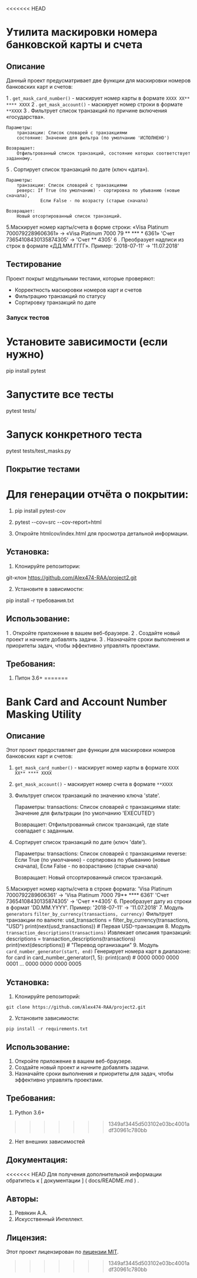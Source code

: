<<<<<<< HEAD
# Утилита маскировки номера банковской карты и счета

## Описание

Данный проект предусматривает две функции для маскировки номеров банковских карт и счетов:

1 .  ` get_mask_card_number() ` - маскирует номер карты в формате ` XXXX XX** **** XXXX `
2 .  ` get_mask_account() ` - маскирует номер строки в формате ` **XXXX `
3 .   Фильтрует список транзакций по причине включения «государства».

    Параметры:
        транзакции: Список словарей с транзакциями
        состояние: Значение для фильтра (по умолчанию 'ИСПОЛНЕНО')

    Возвращает:
        Отфильтрованный список транзакций, состояние которых соответствует заданному.

 5 . Сортирует список транзакций по дате (ключ «дата»).

    Параметры:
        транзакции: Список словарей с транзакциями
        реверс: If True (по умолчанию) - сортировка по убыванию (новые сначала),
                 Если False - по возрасту (старые сначала)

    Возвращает:
        Новый отсортированный список транзакций.

5.Маскирует номер карты/счета в форме строки:
    «Visa Platinum 7000792289606361» → «Visa Platinum 7000 79 **  *** * 6361»
    'Счет 73654108430135874305' → 'Счет ** 4305'
6 . Преобразует надписи из строк в формате «ДД.ММ.ГГГГ».
    Пример: '2018-07-11' → '11.07.2018'

##  Тестирование

Проект покрыт модульными тестами, которые проверяют:
- Корректность маскировки номеров карт и счетов
- Фильтрацию транзакций по статусу
- Сортировку транзакций по дате

### Запуск тестов

# Установите зависимости (если нужно)
pip install pytest

# Запустите все тесты
pytest tests/

# Запуск конкретного теста
pytest tests/test_masks.py

## Покрытие тестами

# Для генерации отчёта о покрытии:

1. pip install pytest-cov

2. pytest --cov=src --cov-report=html

3. Откройте htmlcov/index.html для просмотра детальной информации.

## Установка:

1. Клонируйте репозитории:

git-клон https://github.com/Alex474-RAA/project2.git

2. Установите в зависимости:

pip install -r требования.txt

## Использование:

1 . Откройте приложение в вашем веб-браузере.
2 . Создайте новый проект и начните добавлять задачи.
3 . Назначайте сроки выполнения и приоритеты задач, чтобы эффективно управлять проектами.

## Требования:
1. Питон 3.6+
=======
# Bank Card and Account Number Masking Utility

## Описание

Этот проект предоставляет две функции для маскировки номеров банковских карт и счетов:

1. `get_mask_card_number()` - маскирует номер карты в формате `XXXX XX** **** XXXX`
2. `get_mask_account()` - маскирует номер счета в формате `**XXXX`
3.  Фильтрует список транзакций по значению ключа 'state'.

    Параметры:
        transactions: Список словарей с транзакциями
        state: Значение для фильтрации (по умолчанию 'EXECUTED')

    Возвращает:
        Отфильтрованный список транзакций, где state совпадает с заданным.
    
 5. Сортирует список транзакций по дате (ключ 'date').

    Параметры:
        transactions: Список словарей с транзакциями
        reverse: Если True (по умолчанию) - сортировка по убыванию (новые сначала),
                 Если False - по возрастанию (старые сначала)

    Возвращает:
        Новый отсортированный список транзакций.
    
5.Маскирует номер карты/счета в строке формата:
    'Visa Platinum 7000792289606361' → 'Visa Platinum 7000 79** **** 6361'
    'Счет 73654108430135874305' → 'Счет **4305'
6. Преобразует дату из строки в формат 'DD.MM.YYYY'.
    Пример: '2018-07-11' → '11.07.2018' 
7. Модуль `generators`
    `filter_by_currency(transactions, currency)`
    Фильтрует транзакции по валюте:
    usd_transactions = filter_by_currency(transactions, "USD")
    print(next(usd_transactions))  # Первая USD-транзакция
8. Модуль `transaction_descriptions(transactions)`
    Извлекает описания транзакций:
    descriptions = transaction_descriptions(transactions)
    print(next(descriptions))  # "Перевод организации"
9. Модуль `card_number_generator(start, end)`
    Генерирует номера карт в диапазоне:
    for card in card_number_generator(1, 5):
    print(card)  # 0000 0000 0000 0001 ... 0000 0000 0000 0005
## Установка:

1. Клонируйте репозиторий:
```
git clone https://github.com/Alex474-RAA/project2.git
```
2. Установите зависимости:
```
pip install -r requirements.txt
```
## Использование:

1. Откройте приложение в вашем веб-браузере.
2. Создайте новый проект и начните добавлять задачи.
3. Назначайте сроки выполнения и приоритеты для задач, чтобы эффективно управлять проектами.

## Требования:
1. Python 3.6+
>>>>>>> 1349af3445d503102e03bc4001adf30961c780bb
2. Нет внешних зависимостей

## Документация:

<<<<<<< HEAD
Для получения дополнительной информации обратитесь к [ документации ] ( docs/README.md ) .

## Авторы:
1. Ревякин А.А.
2. Искусственный Интеллект.

## Лицензия:

Этот проект лицензирован по [лицензии MIT](LICENSE).
>>>>>>> 1349af3445d503102e03bc4001adf30961c780bb
